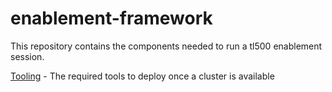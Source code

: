 # enablement-framework

This repository contains the components needed to run a tl500 enablement session.

[Tooling](https://github.com/rht-labs/enablement-framework/tree/main/tooling) - The required tools to deploy once a cluster is available

